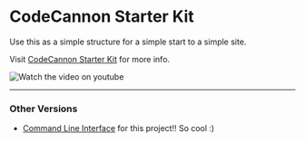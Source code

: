 # CodeCannon Starter Kit

Use this as a simple structure for a simple start to a simple site.

Visit [CodeCannon Starter Kit](//code-cannon.github.io/codecannon-starter-kit/) for more info.

![Watch the video on youtube](/)

***

### Other Versions

- [Command Line Interface](https://github.com/code-cannon/codecannon-starter-kit-cli) for this project!! So cool :)
